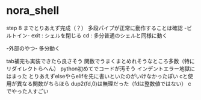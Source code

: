 # nora_shell
step 8 までとりあえず完成（？）
  多段パイプが正常に動作することは確認
<cmd>
-ビルトイン-
exit : シェルを閉じる
cd : 多分普通のシェルと同様に動く

-外部のやつ-
多分動く

<memo>
tab補完も実装できたら良さそう
関数でうまくまとめれそうなところ多数（特にリダイレクトらへん）
python初めてでコードが汚そう
インデントエラー地獄にはまった
  とりあえずelseやらelifを先に書いといたのがいけなかったぽい
cと使用が異なる関数がちらほら
  dup2(fd,0)は無理だった（fdは整数値ではない）
cでやった人すごい


